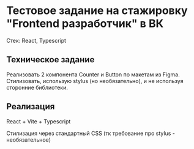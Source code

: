 # Тестовое задание на стажировку "Frontend разработчик" в ВК

Стек: React, Typescript

## Техническое задание

Реализовать 2 компонента Counter и Button по макетам из Figma. Стилизовать, использую stylus (но необязательно), и не используя сторонние библиотеки.

## Реализация

React + Vite + Typescript

Стилизация через стандартный CSS (тк требование про stylus - необязательное)
```
